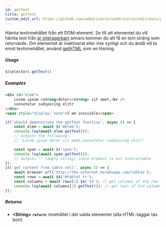 ```yaml
---
id: getText
title: getText
custom_edit_url: https://github.com/webdriverio/webdriverio/edit/main/packages/webdriverio/src/commands/element/getText.ts
---
```


Hämta textinnehållet från ett DOM-element. Se till att elementet
du vill hämta text från [är interagerbart](http://www.w3.org/TR/webdriver/#interactable)
annars kommer du att få en tom sträng som returvärde. Om elementet är inaktiverat eller inte
synligt och du ändå vill ta emot textinnehållet, använd [getHTML](https://webdriver.io/docs/api/element/getHTML)
som en lösning.

##### Usage

```js
$(selector).getText()
```

##### Examples

```html title="index.html"
<div id="elem">
    Lorem ipsum <strong>dolor</strong> sit amet,<br />
    consetetur sadipscing elitr
</div>
<span style="display: none">I am invisible</span>
```

```js title="getText.js"
it('should demonstrate the getText function', async () => {
    const elem = await $('#elem');
    console.log(await elem.getText());
    // outputs the following:
    // "Lorem ipsum dolor sit amet,consetetur sadipscing elitr"

    const span = await $('span');
    console.log(await span.getText());
    // outputs "" (empty string) since element is not interactable
});
it('get content from table cell', async () => {
    await browser.url('http://the-internet.herokuapp.com/tables');
    const rows = await $$('#table1 tr');
    const columns = await rows[1].$$('td'); // get columns of 2nd row
    console.log(await columns[2].getText()); // get text of 3rd column
});
```

##### Returns

- **&lt;String&gt;**
            **<code><var>return</var></code>:**  innehållet i det valda elementet (alla HTML-taggar tas bort)